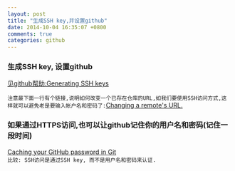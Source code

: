 ```yaml
---
layout: post
title: "生成SSH key,并设置github"
date: 2014-10-04 16:35:07 +0800
comments: true
categories: github
---
```


### 生成SSH key, 设置github
[见github帮助:Generating SSH keys](https://help.github.com/articles/generating-ssh-keys/)  

`注意最下面一行有个链接,说明如何改变一个已存在仓库的URL,如我们要使用SSH访问方式,这样就可以避免老是要输入帐户名和密码了:`[Changing a remote's URL.](https://help.github.com/articles/changing-a-remote-s-url/)

### 如果通过HTTPS访问,也可以让github记住你的用户名和密码(记住一段时间)
[Caching your GitHub password in Git](https://help.github.com/articles/caching-your-github-password-in-git/)  
`比较: SSH访问是通过SSH key, 而不是用户名和密码来认证.`
